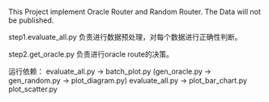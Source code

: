 This Project implement Oracle Router and Random Router. The Data will not be published.

step1.evaluate_all.py 负责进行数据预处理，对每个数据进行正确性判断。

step2.get_oracle.py 负责进行oracle route的决策。

运行依赖：
evaluate_all.py -> batch_plot.py (gen_oracle.py -> gen_random.py -> plot_diagram.py)
evaluate_all.py -> plot_bar_chart.py
plot_scatter.py
